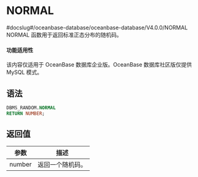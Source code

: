 NORMAL 
===========================
#docslug#/oceanbase-database/oceanbase-database/V4.0.0/NORMAL
NORMAL 函数用于返回标准正态分布的随机码。

  <main id="notice" >
    <h4>功能适用性</h4>
    <p>该内容仅适用于 OceanBase 数据库企业版。OceanBase 数据库社区版仅提供 MySQL 模式。</p>
  </main>

语法 
-----------

```sql
DBMS_RANDOM.NORMAL
RETURN NUMBER;
```



返回值 
------------



| **参数** |  **描述**  |
|--------|----------|
| number | 返回一个随机码。 |


